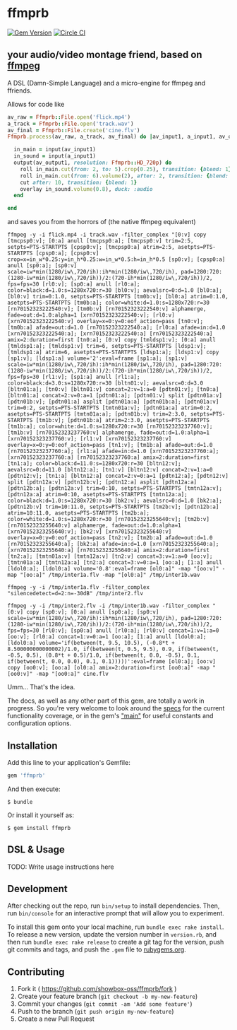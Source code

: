 # ffmprb
[![Gem Version](https://badge.fury.io/rb/ffmprb.svg)](http://badge.fury.io/rb/ffmprb)
[![Circle CI](https://circleci.com/gh/showbox-oss/ffmprb.svg?style=svg)](https://circleci.com/gh/showbox-oss/ffmprb)
## your audio/video montage friend, based on [ffmpeg](https://ffmpeg.org)

A DSL (Damn-Simple Language) and a micro-engine for ffmpeg and ffriends.

Allows for code like
```ruby
av_raw = Ffmprb::File.open('flick.mp4')
a_track = Ffmprb::File.open('track.wav')
av_final = Ffmprb::File.create('cine.flv')
Ffmprb.process(av_raw, a_track, av_final) do |av_input1, a_input1, av_output1|

  in_main = input(av_input1)
  in_sound = input(a_input1)
  output(av_output1, resolution: Ffmprb::HD_720p) do
    roll in_main.cut(from: 2, to: 5).crop(0.25), transition: {blend: 1}
    roll in_main.cut(from: 6).volume(2), after: 2, transition: {blend: 1}
    cut after: 10, transition: {blend: 1}
    overlay in_sound.volume(0.8), duck: :audio
  end

end
```
and saves you from the horrors of (the native ffmpeg equivalent)
```
ffmpeg -y -i flick.mp4 -i track.wav -filter_complex "[0:v] copy [tmcpsp0:v]; [0:a] anull [tmcpsp0:a]; [tmcpsp0:v] trim=2:5, setpts=PTS-STARTPTS [cpsp0:v]; [tmcpsp0:a] atrim=2:5, asetpts=PTS-STARTPTS [cpsp0:a]; [cpsp0:v] crop=x=in_w*0.25:y=in_h*0.25:w=in_w*0.5:h=in_h*0.5 [sp0:v]; [cpsp0:a] anull [sp0:a]; [sp0:v] scale=iw*min(1280/iw\,720/ih):ih*min(1280/iw\,720/ih), pad=1280:720:(1280-iw*min(1280/iw\,720/ih))/2:(720-ih*min(1280/iw\,720/ih))/2, fps=fps=30 [rl0:v]; [sp0:a] anull [rl0:a]; color=black:d=1.0:s=1280x720:r=30 [bl0:v]; aevalsrc=0:d=1.0 [bl0:a]; [bl0:v] trim=0:1.0, setpts=PTS-STARTPTS [tm0b:v]; [bl0:a] atrim=0:1.0, asetpts=PTS-STARTPTS [tm0b:a]; color=white:d=1.0:s=1280x720:r=30 [rn70152323222540:v]; [tm0b:v] [rn70152323222540:v] alphamerge, fade=out:d=1.0:alpha=1 [xrn70152323222540:v]; [rl0:v] [xrn70152323222540:v] overlay=x=0:y=0:eof_action=pass [tn0:v]; [tm0b:a] afade=out:d=1.0 [rn70152323222540:a]; [rl0:a] afade=in:d=1.0 [xrn70152323222540:a]; [xrn70152323222540:a] [rn70152323222540:a] amix=2:duration=first [tn0:a]; [0:v] copy [tmldsp1:v]; [0:a] anull [tmldsp1:a]; [tmldsp1:v] trim=6, setpts=PTS-STARTPTS [ldsp1:v]; [tmldsp1:a] atrim=6, asetpts=PTS-STARTPTS [ldsp1:a]; [ldsp1:v] copy [sp1:v]; [ldsp1:a] volume='2':eval=frame [sp1:a]; [sp1:v] scale=iw*min(1280/iw\,720/ih):ih*min(1280/iw\,720/ih), pad=1280:720:(1280-iw*min(1280/iw\,720/ih))/2:(720-ih*min(1280/iw\,720/ih))/2, fps=fps=30 [rl1:v]; [sp1:a] anull [rl1:a]; color=black:d=3.0:s=1280x720:r=30 [bltn01:v]; aevalsrc=0:d=3.0 [bltn01:a]; [tn0:v] [bltn01:v] concat=2:v=1:a=0 [pdtn01:v]; [tn0:a] [bltn01:a] concat=2:v=0:a=1 [pdtn01:a]; [pdtn01:v] split [pdtn01a:v] [pdtn01b:v]; [pdtn01:a] asplit [pdtn01a:a] [pdtn01b:a]; [pdtn01a:v] trim=0:2, setpts=PTS-STARTPTS [tmtn01a:v]; [pdtn01a:a] atrim=0:2, asetpts=PTS-STARTPTS [tmtn01a:a]; [pdtn01b:v] trim=2:3.0, setpts=PTS-STARTPTS [tm1b:v]; [pdtn01b:a] atrim=2:3.0, asetpts=PTS-STARTPTS [tm1b:a]; color=white:d=1.0:s=1280x720:r=30 [rn70152323237760:v]; [tm1b:v] [rn70152323237760:v] alphamerge, fade=out:d=1.0:alpha=1 [xrn70152323237760:v]; [rl1:v] [xrn70152323237760:v] overlay=x=0:y=0:eof_action=pass [tn1:v]; [tm1b:a] afade=out:d=1.0 [rn70152323237760:a]; [rl1:a] afade=in:d=1.0 [xrn70152323237760:a]; [xrn70152323237760:a] [rn70152323237760:a] amix=2:duration=first [tn1:a]; color=black:d=11.0:s=1280x720:r=30 [bltn12:v]; aevalsrc=0:d=11.0 [bltn12:a]; [tn1:v] [bltn12:v] concat=2:v=1:a=0 [pdtn12:v]; [tn1:a] [bltn12:a] concat=2:v=0:a=1 [pdtn12:a]; [pdtn12:v] split [pdtn12a:v] [pdtn12b:v]; [pdtn12:a] asplit [pdtn12a:a] [pdtn12b:a]; [pdtn12a:v] trim=0:10, setpts=PTS-STARTPTS [tmtn12a:v]; [pdtn12a:a] atrim=0:10, asetpts=PTS-STARTPTS [tmtn12a:a]; color=black:d=1.0:s=1280x720:r=30 [bk2:v]; aevalsrc=0:d=1.0 [bk2:a]; [pdtn12b:v] trim=10:11.0, setpts=PTS-STARTPTS [tm2b:v]; [pdtn12b:a] atrim=10:11.0, asetpts=PTS-STARTPTS [tm2b:a]; color=white:d=1.0:s=1280x720:r=30 [rn70152323255640:v]; [tm2b:v] [rn70152323255640:v] alphamerge, fade=out:d=1.0:alpha=1 [xrn70152323255640:v]; [bk2:v] [xrn70152323255640:v] overlay=x=0:y=0:eof_action=pass [tn2:v]; [tm2b:a] afade=out:d=1.0 [rn70152323255640:a]; [bk2:a] afade=in:d=1.0 [xrn70152323255640:a]; [xrn70152323255640:a] [rn70152323255640:a] amix=2:duration=first [tn2:a]; [tmtn01a:v] [tmtn12a:v] [tn2:v] concat=3:v=1:a=0 [oo:v]; [tmtn01a:a] [tmtn12a:a] [tn2:a] concat=3:v=0:a=1 [oo:a]; [1:a] anull [ldol0:a]; [ldol0:a] volume='0.8':eval=frame [ol0:a]" -map "[oo:v]" -map "[oo:a]" /tmp/inter1a.flv -map "[ol0:a]" /tmp/inter1b.wav
```
```
ffmpeg -y -i /tmp/inter1a.flv -filter_complex "silencedetect=d=2:n=-30dB" /tmp/inter2.flv
```
```
ffmpeg -y -i /tmp/inter2.flv -i /tmp/inter1b.wav -filter_complex "[0:v] copy [sp0:v]; [0:a] anull [sp0:a]; [sp0:v] scale=iw*min(1280/iw\,720/ih):ih*min(1280/iw\,720/ih), pad=1280:720:(1280-iw*min(1280/iw\,720/ih))/2:(720-ih*min(1280/iw\,720/ih))/2, fps=fps=30 [rl0:v]; [sp0:a] anull [rl0:a]; [rl0:v] concat=1:v=1:a=0 [oo:v]; [rl0:a] concat=1:v=0:a=1 [oo:a]; [1:a] anull [ldol0:a]; [ldol0:a] volume='if(between(t, 9.5, 10.5), (-0.8*t + 8.500000000000002)/1.0, if(between(t, 0.5, 9.5), 0.9, if(between(t, -0.5, 0.5), (0.8*t + 0.5)/1.0, if(between(t, 0.0, -0.5), 0.1, if(between(t, 0.0, 0.0), 0.1, 0.1)))))':eval=frame [ol0:a]; [oo:v] copy [oo0:v]; [oo:a] [ol0:a] amix=2:duration=first [oo0:a]" -map "[oo0:v]" -map "[oo0:a]" cine.flv
```
Umm... That's the idea.

The docs, as well as any other part of this gem, are totally a work in progress.
So you're very welcome to look around the [specs](https://github.com/showbox-oss/ffmprb/tree/master/spec) for the current functionality coverage, or in the gem's ["main"](https://github.com/showbox-oss/ffmprb/blob/master/lib/ffmprb.rb) for useful constants and configuration options.

## Installation

Add this line to your application's Gemfile:

```ruby
gem 'ffmprb'
```

And then execute:

    $ bundle

Or install it yourself as:

    $ gem install ffmprb

## DSL & Usage

TODO: Write usage instructions here


## Development

After checking out the repo, run `bin/setup` to install dependencies. Then, run `bin/console` for an interactive prompt that will allow you to experiment.

To install this gem onto your local machine, run `bundle exec rake install`. To release a new version, update the version number in `version.rb`, and then run `bundle exec rake release` to create a git tag for the version, push git commits and tags, and push the `.gem` file to [rubygems.org](https://rubygems.org).

## Contributing

1. Fork it ( https://github.com/showbox-oss/ffmprb/fork )
2. Create your feature branch (`git checkout -b my-new-feature`)
3. Commit your changes (`git commit -am 'Add some feature'`)
4. Push to the branch (`git push origin my-new-feature`)
5. Create a new Pull Request
